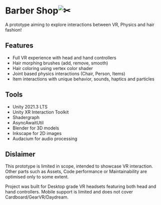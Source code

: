 # Barber Shop![✂](https://fonts.gstatic.com/s/e/notoemoji/15.0/2702/72.png)  
A prototype aiming to explore interactions between VR, Physics and hair fashion!  
 
## Features  
- Full VR experience with head and hand controllers  
- Hair morphing brushes (add, remove, smooth)  
- Hair coloring using vertex color shader  
- Joint based physics interactions (Chair, Person, Items)  
- Item interactions with unique behavior, sounds, haptics and particles  
 
## Tools  
- Unity 2021.3 LTS
- Unity XR Interaction Toolkit  
- Shadergraph  
- AsyncAwaitUtil
- Blender for 3D models
- Inkscape for 2D images
- Audacium for audio processing

## Dislaimer
This prototype is limited in scope, intended to showcase VR interaction. Other parts such as Assets, Code performance or Maintainability are optimised only to some extent.

Project was built for Desktop grade VR headsets featuring both head and hand controllers. Mobile support is limited and does not cover Cardboard/GearVR/Daydream.
